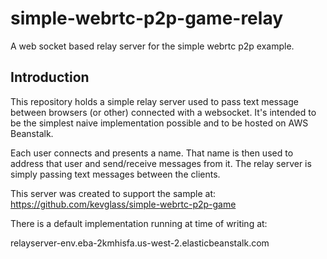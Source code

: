 # simple-webrtc-p2p-game-relay

A web socket based relay server for the simple webrtc p2p example.

## Introduction

This repository holds a simple relay server used to pass text message between browsers (or other) connected with a websocket. It's intended to be the simplest naive implementation possible and to be hosted on AWS Beanstalk. 

Each user connects and presents a name. That name is then used to address that user and send/receive messages from it. The relay server is simply passing text messages between the clients.

This server was created to support the sample at: https://github.com/kevglass/simple-webrtc-p2p-game

There is a default implementation running at time of writing at:

relayserver-env.eba-2kmhisfa.us-west-2.elasticbeanstalk.com
